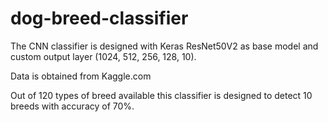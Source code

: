 # dog-breed-classifier

The CNN classifier is designed with Keras ResNet50V2 as base model and custom output layer (1024, 512, 256, 128, 10).

Data is obtained from Kaggle.com 

Out of 120 types of breed available this classifier is designed to detect 10 breeds with accuracy of 70%.

